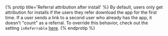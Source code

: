 {% protip title='Referral attribution after install'  %}
By default, users only get attribution for installs if the users they refer download the app for the first time. If a user sends a link to a second user who already has the app, it doesn't "count" as a referral. To override this behavior, check out the setting `isReferrable` [here](/recipes/advanced_referral_incentives/{{page.platform}}/#isreferrable).
{% endprotip %}
